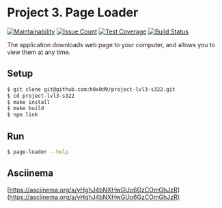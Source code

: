 # Project 3. Page Loader

[![Maintainability](https://api.codeclimate.com/v1/badges/3f8f2039ef842f5a2c55/maintainability)](https://codeclimate.com/github/h0x0d9/project-lvl3-s322/maintainability)
[![Issue Count](https://codeclimate.com/github/h0x0d9/project-lvl3-s322/badges/issue_count.svg)](https://codeclimate.com/github/h0x0d9/project-lvl3-s322)
[![Test Coverage](https://api.codeclimate.com/v1/badges/3f8f2039ef842f5a2c55/test_coverage)](https://codeclimate.com/github/h0x0d9/project-lvl3-s322/test_coverage)
[![Build Status](https://travis-ci.org/h0x0d9/project-lvl3-s322.svg?branch=master)](https://travis-ci.org/h0x0d9/project-lvl3-s322)

The application downloads web page to your computer, and allows you to view them at any time.

## Setup

```sh
$ git clone git@github.com:h0x0d9/project-lvl3-s322.git
$ cd project-lvl3-s322
$ make install
$ make build
$ npm link
```

## Run

```sh
$ page-loader --help
```

## Asciinema
[https://asciinema.org/a/yHghJ4bNXHwGUo6GzCOmGhJzR](https://asciinema.org/a/yHghJ4bNXHwGUo6GzCOmGhJzR)